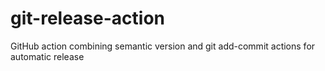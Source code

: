 # git-release-action
GitHub action combining semantic version and git add-commit actions for automatic release
